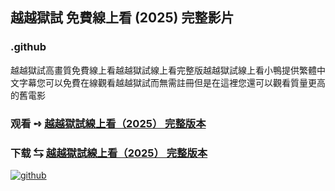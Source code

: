 ## 越越獄試 免費線上看 (2025) 完整影片

### .github

越越獄試高畫質免費線上看越越獄試線上看完整版越越獄試線上看小鴨提供繁體中文字幕您可以免費在線觀看越越獄試而無需註冊但是在這裡您還可以觀看質量更高的舊電影

### 观看 ➺ [越越獄試線上看（2͏0͏2͏5͏） 完整版本](https://watching4khdmovies.blogspot.com/2025/06/escape-zh.html)

### 下载 ⇆ [越越獄試線上看（2͏0͏2͏5͏） 完整版本](https://watching4khdmovies.blogspot.com/2025/06/escape-zh.html)

<a href="https://watching4khdmovies.blogspot.com/2025/06/escape-zh.html" rel="nofollow"><img src="https://image.tmdb.org/t/p/w1280/vw72qoLiNZ4kckvaM2TQDWp6fg8.jpg" alt="github" data-canonical-src="https://image.tmdb.org/t/p/w1280/vw72qoLiNZ4kckvaM2TQDWp6fg8.jpg" style="max-width: 100%;"></a>
